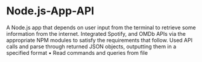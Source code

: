 # Node.js-App-API
A Node.js app that depends on user input from the terminal to retrieve some information from the internet. Integrated Spotify, and OMDb APIs via the appropriate NPM modules to satisfy the requirements that follow. Used API calls and parse through returned JSON objects, outputting them in a specified format • Read commands and queries from file
